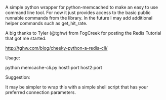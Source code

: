 A simple python wrapper for python-memcached to make an easy to use command line tool.  For now it just provides access to the basic public runnable commands from the library.  In the future I may add additional helper commands such as get_hit_rate.

A big thanks to Tyler (@tghw) from FogCreek for posting the Redis Tutorial that got me started.

http://tghw.com/blog/cheeky-python-a-redis-cli/

Usage:

python memcache-cli.py host1:port host2:port


Suggestion:

It may be simpler to wrap this with a simple shell script that has your preferred connection parameters.

